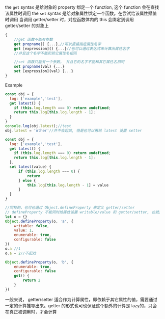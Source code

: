 the `get` syntax 是给对象的 property 绑定一个 function, 这个 function 会在查找该属性时调用
the `set` syntax 是给对象属性绑定一个函数，在尝试给该属性赋值时调用
当调用 getter/setter 时，对应函数体内的 this 会绑定到调用 getter/setter 的对象上
```js
{
    //get 函数不能有参数
    get propname() {...},//可以直接指定属性名字
    get [expression]() {...}//也可以通过表达式来计算出属性名字
    //并且这个名字不能和其它属性名相同

    //set 函数只能有一个参数， 并且它的名字不能和其它属性名相同
    set propname(val) {...}
    set [expression](val) {...}
}
```

Example
```js
const obj = {
  log: ['example','test'],
  get latest() {
    if (this.log.length === 0) return undefined;
    return this.log[this.log.length - 1];
  }
}
console.log(obj.latest);//test
obj.latest = 'other'//并不会起效, 但是也可以再给 latest 设置 setter

const obj = {
  log: ['example','test'],
  get latest() {
    if (this.log.length === 0) return undefined;
    return this.log[this.log.length - 1];
  },
  set latest(value) {
      if (this.log.length === 0) {
          return
      } else {
          this.log[this.log.length - 1] = value
      }
  }
}

//同样的，也可也通过 Object.defineProperty 来定义 getter/setter
// defineProperty 不能同时给属性设置 writable/value 和 getter/setter, 也就是说一个对象属性的 descriptor 要么设置 getter/setter, 要么设置 writable/value
let o = {}
Object.defineProperty(o, 'a', {
    writable: false,
    value: 1,
    enumerable: true,
    configurable: false
})
o.a //1
o.a = 2//不起效

Object.defineProperty(o, 'b', {
    enumerable: true,
    configurable: false
    get() {
        return 2
    }
})
```
一般来说， getter/setter 适合作为计算属性，即依赖于其它属性的值，需要通过一定的计算推导出来。getter 的形式也可也保证这个额外的计算是 lazy的，只会在真正被调用时，才会计算